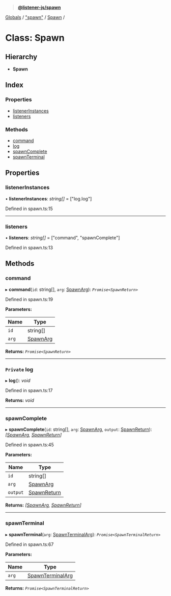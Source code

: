 > **[@listener-js/spawn](../README.md)**

[Globals](../globals.md) / ["spawn"](../modules/_spawn_.md) / [Spawn](_spawn_.spawn.md) /

# Class: Spawn

## Hierarchy

* **Spawn**

## Index

### Properties

* [listenerInstances](_spawn_.spawn.md#listenerinstances)
* [listeners](_spawn_.spawn.md#listeners)

### Methods

* [command](_spawn_.spawn.md#command)
* [log](_spawn_.spawn.md#private-log)
* [spawnComplete](_spawn_.spawn.md#spawncomplete)
* [spawnTerminal](_spawn_.spawn.md#spawnterminal)

## Properties

###  listenerInstances

• **listenerInstances**: *string[]* =  ["log.log"]

Defined in spawn.ts:15

___

###  listeners

• **listeners**: *string[]* =  ["command", "spawnComplete"]

Defined in spawn.ts:13

## Methods

###  command

▸ **command**(`id`: string[], `arg`: [SpawnArg](../interfaces/_types_.spawnarg.md)): *`Promise<SpawnReturn>`*

Defined in spawn.ts:19

**Parameters:**

Name | Type |
------ | ------ |
`id` | string[] |
`arg` | [SpawnArg](../interfaces/_types_.spawnarg.md) |

**Returns:** *`Promise<SpawnReturn>`*

___

### `Private` log

▸ **log**(): *void*

Defined in spawn.ts:17

**Returns:** *void*

___

###  spawnComplete

▸ **spawnComplete**(`id`: string[], `arg`: [SpawnArg](../interfaces/_types_.spawnarg.md), `output`: [SpawnReturn](../interfaces/_types_.spawnreturn.md)): *[[SpawnArg](../interfaces/_types_.spawnarg.md), [SpawnReturn](../interfaces/_types_.spawnreturn.md)]*

Defined in spawn.ts:45

**Parameters:**

Name | Type |
------ | ------ |
`id` | string[] |
`arg` | [SpawnArg](../interfaces/_types_.spawnarg.md) |
`output` | [SpawnReturn](../interfaces/_types_.spawnreturn.md) |

**Returns:** *[[SpawnArg](../interfaces/_types_.spawnarg.md), [SpawnReturn](../interfaces/_types_.spawnreturn.md)]*

___

###  spawnTerminal

▸ **spawnTerminal**(`arg`: [SpawnTerminalArg](../interfaces/_types_.spawnterminalarg.md)): *`Promise<SpawnTerminalReturn>`*

Defined in spawn.ts:67

**Parameters:**

Name | Type |
------ | ------ |
`arg` | [SpawnTerminalArg](../interfaces/_types_.spawnterminalarg.md) |

**Returns:** *`Promise<SpawnTerminalReturn>`*